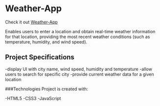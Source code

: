 # Weather-App
Check it out 
[Weather-App](https://akankshachanana1.github.io/Weather-App/)

 Enables users to enter a location and obtain real-time weather information for that location, providing the
most recent weather conditions (such as temperature, humidity, and wind speed).

## Project Specifications

-display UI with city name, wind speed, humidity and temperature 
-allow users to search for specific city
-provide current weather data for a given location

###Technologies
Project is created with:

-HTML5
-CSS3
-JavaScript

